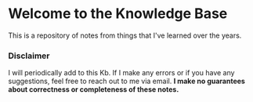 # Welcome to the Knowledge Base
This is a repository of notes from things that I've learned over the years.

### Disclaimer
I will periodically add to this Kb.  If I make any errors or if you have any suggestions, feel free to reach out to me via email.  **I make no guarantees about correctness or completeness of these notes.**
